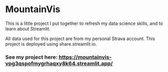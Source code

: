 # MountainVis
This is a little project I put together to refresh my data science skills, and to learn about Streamlit.

All data used for this project are from my personal Strava account. This project is deployed using share.streamlit.io.

### See my project here: https://mountainvis-vpg3qspofmygrhaqxy8k64.streamlit.app/
